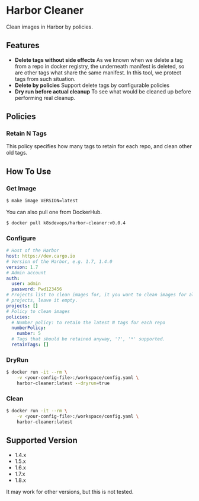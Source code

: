 # Harbor Cleaner

Clean images in Harbor by policies.

## Features

- **Delete tags without side effects** As we known when we delete a tag from a repo in docker registry, the underneath manifest is deleted, so are other tags what share the same manifest. In this tool, we protect tags from such situation.
- **Delete by policies** Support delete tags by configurable policies
- **Dry run before actual cleanup** To see what would be cleaned up before performing real cleanup.

## Policies

### Retain N Tags

This policy specifies how many tags to retain for each repo, and clean other old tags.

## How To Use

### Get Image

```bash
$ make image VERSION=latest
```

You can also pull one from DockerHub.

```bash
$ docker pull k8sdevops/harbor-cleaner:v0.0.4
```

### Configure

```yaml
# Host of the Harbor
host: https://dev.cargo.io
# Version of the Harbor, e.g. 1.7, 1.4.0
version: 1.7
# Admin account
auth:
  user: admin
  password: Pwd123456
# Projects list to clean images for, it you want to clean images for all
# projects, leave it empty.
projects: []
# Policy to clean images
policies:
  # Number policy: to retain the latest N tags for each repo
  numberPolicy:
    number: 5
  # Tags that should be retained anyway, '?', '*' supported.
  retainTags: []

```

### DryRun

```bash
$ docker run -it --rm \
    -v <your-config-file>:/workspace/config.yaml \
    harbor-cleaner:latest --dryrun=true
```

### Clean

```bash
$ docker run -it --rm \
    -v <your-config-file>:/workspace/config.yaml \
    harbor-cleaner:latest
```

## Supported Version

- 1.4.x
- 1.5.x
- 1.6.x
- 1.7.x
- 1.8.x

It may work for other versions, but this is not tested.